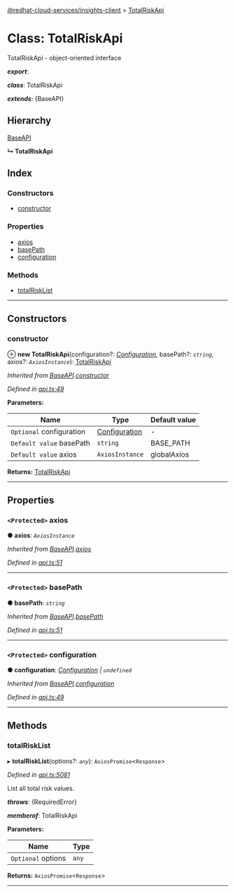 [@redhat-cloud-services/insights-client](../README.md) > [TotalRiskApi](../classes/totalriskapi.md)

# Class: TotalRiskApi

TotalRiskApi - object-oriented interface

*__export__*: 

*__class__*: TotalRiskApi

*__extends__*: {BaseAPI}

## Hierarchy

 [BaseAPI](baseapi.md)

**↳ TotalRiskApi**

## Index

### Constructors

* [constructor](totalriskapi.md#constructor)

### Properties

* [axios](totalriskapi.md#axios)
* [basePath](totalriskapi.md#basepath)
* [configuration](totalriskapi.md#configuration)

### Methods

* [totalRiskList](totalriskapi.md#totalrisklist)

---

## Constructors

<a id="constructor"></a>

###  constructor

⊕ **new TotalRiskApi**(configuration?: *[Configuration](configuration.md)*, basePath?: *`string`*, axios?: *`AxiosInstance`*): [TotalRiskApi](totalriskapi.md)

*Inherited from [BaseAPI](baseapi.md).[constructor](baseapi.md#constructor)*

*Defined in [api.ts:49](https://github.com/RedHatInsights/javascript-clients/blob/master/packages/insights/api.ts#L49)*

**Parameters:**

| Name | Type | Default value |
| ------ | ------ | ------ |
| `Optional` configuration | [Configuration](configuration.md) | - |
| `Default value` basePath | `string` |  BASE_PATH |
| `Default value` axios | `AxiosInstance` |  globalAxios |

**Returns:** [TotalRiskApi](totalriskapi.md)

___

## Properties

<a id="axios"></a>

### `<Protected>` axios

**● axios**: *`AxiosInstance`*

*Inherited from [BaseAPI](baseapi.md).[axios](baseapi.md#axios)*

*Defined in [api.ts:51](https://github.com/RedHatInsights/javascript-clients/blob/master/packages/insights/api.ts#L51)*

___
<a id="basepath"></a>

### `<Protected>` basePath

**● basePath**: *`string`*

*Inherited from [BaseAPI](baseapi.md).[basePath](baseapi.md#basepath)*

*Defined in [api.ts:51](https://github.com/RedHatInsights/javascript-clients/blob/master/packages/insights/api.ts#L51)*

___
<a id="configuration"></a>

### `<Protected>` configuration

**● configuration**: *[Configuration](configuration.md) \| `undefined`*

*Inherited from [BaseAPI](baseapi.md).[configuration](baseapi.md#configuration)*

*Defined in [api.ts:49](https://github.com/RedHatInsights/javascript-clients/blob/master/packages/insights/api.ts#L49)*

___

## Methods

<a id="totalrisklist"></a>

###  totalRiskList

▸ **totalRiskList**(options?: *`any`*): `AxiosPromise`<`Response`>

*Defined in [api.ts:5081](https://github.com/RedHatInsights/javascript-clients/blob/master/packages/insights/api.ts#L5081)*

List all total risk values.

*__throws__*: {RequiredError}

*__memberof__*: TotalRiskApi

**Parameters:**

| Name | Type |
| ------ | ------ |
| `Optional` options | `any` |

**Returns:** `AxiosPromise`<`Response`>

___

